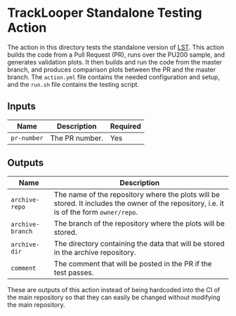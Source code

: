 # TrackLooper Standalone Testing Action

The action in this directory tests the standalone version of [LST](https://github.com/SegmentLinking/TrackLooper). This action builds the code from a Pull Request (PR), runs over the PU200 sample, and generates validation plots. It then builds and run the code from the master branch, and produces comparison plots between the PR and the master branch. The `action.yml` file contains the needed configuration and setup, and the `run.sh` file contains the testing script.

## Inputs

| Name | Description | Required |
| --- | --- | --- |
| `pr-number` | The PR number. | Yes |

## Outputs

| Name | Description |
| --- | --- |
| `archive-repo` | The name of the repository where the plots will be stored. It includes the owner of the repository, i.e. it is of the form `owner/repo`. |
| `archive-branch` | The branch of the repository where the plots will be stored. |
| `archive-dir` | The directory containing the data that will be stored in the archive repository. |
| `comment` | The comment that will be posted in the PR if the test passes. |

These are outputs of this action instead of being hardcoded into the CI of the main repository so that they can easily be changed without modifying the main repository.
